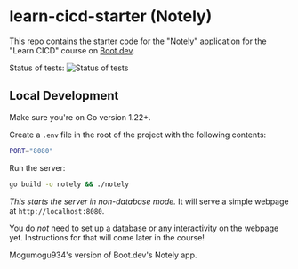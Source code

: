 # learn-cicd-starter (Notely)

This repo contains the starter code for the "Notely" application for the "Learn CICD" course on [Boot.dev](https://boot.dev).

Status of tests:
![Status of tests](https://github.com/mogumogu934/learn-cicd-starter/actions/workflows/ci.yml/badge.svg)

## Local Development

Make sure you're on Go version 1.22+.

Create a `.env` file in the root of the project with the following contents:

```bash
PORT="8080"
```

Run the server:

```bash
go build -o notely && ./notely
```

*This starts the server in non-database mode.* It will serve a simple webpage at `http://localhost:8080`.

You do *not* need to set up a database or any interactivity on the webpage yet. Instructions for that will come later in the course!

Mogumogu934's version of Boot.dev's Notely app.
